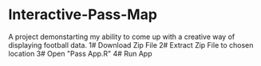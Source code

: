 # Interactive-Pass-Map
A project demonstarting my ability to come up with a creative way of displaying football data.
1# Download Zip File
2# Extract Zip File to chosen location
3# Open "Pass App.R"
4# Run App
